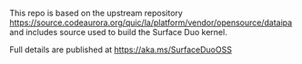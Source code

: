 This repo is based on the upstream repository https://source.codeaurora.org/quic/la/platform/vendor/opensource/dataipa
and includes source used to build the Surface Duo kernel. 

Full details are published at https://aka.ms/SurfaceDuoOSS

